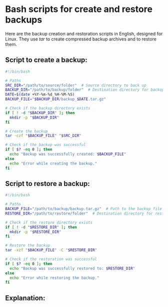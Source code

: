 # Bash scripts for create and restore backups
Here are the backup creation and restoration scripts in English, designed for Linux. They use *tar* to create compressed backup archives and to restore them.

## Script to create a backup:

```bash
#!/bin/bash

# Paths
SRC_DIR="/path/to/source/folder"  # Source directory to back up
BACKUP_DIR="/path/to/backup/folder"  # Destination directory for backups
DATE=$(date +%Y-%m-%d_%H-%M-%S)
BACKUP_FILE="$BACKUP_DIR/backup_$DATE.tar.gz"

# Check if the backup directory exists
if [ ! -d "$BACKUP_DIR" ]; then
  mkdir -p "$BACKUP_DIR"
fi

# Create the backup
tar -czf "$BACKUP_FILE" "$SRC_DIR"

# Check if the backup was successful
if [ $? -eq 0 ]; then
  echo "Backup was successfully created: $BACKUP_FILE"
else
  echo "Error while creating the backup."
fi
```

## Script to restore a backup:

```bash
#!/bin/bash

# Paths
BACKUP_FILE="/path/to/backup/backup.tar.gz"  # Path to the backup file
RESTORE_DIR="/path/to/restore/folder"  # Destination directory for restoration

# Check if the restore directory exists
if [ ! -d "$RESTORE_DIR" ]; then
  mkdir -p "$RESTORE_DIR"
fi

# Restore the backup
tar -xzf "$BACKUP_FILE" -C "$RESTORE_DIR"

# Check if the restoration was successful
if [ $? -eq 0 ]; then
  echo "Backup was successfully restored to: $RESTORE_DIR"
else
  echo "Error while restoring the backup."
fi
```
## Explanation:
